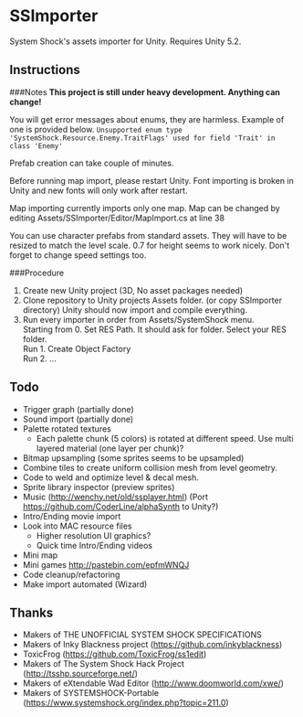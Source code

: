 # SSImporter
System Shock's assets importer for Unity. Requires Unity 5.2.

## Instructions  
###Notes
**This project is still under heavy development. Anything can change!**

You will get error messages about enums, they are harmless. Example of one is provided below.
`Unsupported enum type 'SystemShock.Resource.Enemy.TraitFlags' used for field 'Trait' in class 'Enemy'`

Prefab creation can take couple of minutes.

Before running map import, please restart Unity. Font importing is broken in Unity and new fonts will only work after restart.

Map importing currently imports only one map. Map can be changed by editing Assets/SSImporter/Editor/MapImport.cs at line 38

You can use character prefabs from standard assets.
They will have to be resized to match the level scale. 0.7 for height seems to work nicely. Don't forget to change speed settings too.

###Procedure
1. Create new Unity project (3D, No asset packages needed)
2. Clone repository to Unity projects Assets folder. (or copy SSImporter directory)
   Unity should now import and compile everything.
3. Run every importer in order from Assets/SystemShock menu.  
   Starting from 0. Set RES Path. It should ask for folder. Select your RES folder.  
   Run 1. Create Object Factory  
   Run 2. ...

## Todo
- Trigger graph (partially done)
- Sound import (partially done)
- Palette rotated textures
  - Each palette chunk (5 colors) is rotated at different speed. Use multi layered material (one layer per chunk)?
- Bitmap upsampling (some sprites seems to be upsampled)
- Combine tiles to create uniform collision mesh from level geometry.
- Code to weld and optimize level & decal mesh.
- Sprite library inspector (preview sprites)
- Music (http://wenchy.net/old/ssplayer.html) (Port https://github.com/CoderLine/alphaSynth to Unity?)
- Intro/Ending movie import
- Look into MAC resource files
	- Higher resolution UI graphics?
	- Quick time Intro/Ending videos
- Mini map
- Mini games http://pastebin.com/epfmWNQJ
- Code cleanup/refactoring
- Make import automated (Wizard)

## Thanks
- Makers of THE UNOFFICIAL SYSTEM SHOCK SPECIFICATIONS 
- Makers of Inky Blackness project (https://github.com/inkyblackness)
- ToxicFrog (https://github.com/ToxicFrog/ss1edit) 
- Makers of The System Shock Hack Project (http://tsshp.sourceforge.net/) 
- Makers of eXtendable Wad Editor (http://www.doomworld.com/xwe/) 
- Makers of SYSTEMSHOCK-Portable (https://www.systemshock.org/index.php?topic=211.0) 

